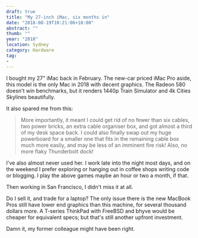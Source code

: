 ```yaml
---
draft: true
title: "My 27-inch iMac, six months in"
date: "2018-08-19T10:21:06+10:00"
abstract: ""
thumb: ""
year: "2018"
location: Sydney
category: Hardware
tag:
- 
---
```

I bought my 27" iMac back in February. The new-car priced iMac Pro aside, this model is the only Mac in 2018 with decent graphics. The Radeon 580 doesn't win benchmarks, but it renders 1440p Train Simulator and 4k Cities Skylines beautifully.

It also spared me from this:

> More importantly, it meant I could get rid of no fewer than six cables, two power bricks, an extra cable organiser box, and got almost a third of my desk space back. I could also finally swap out my huge powerboard for a smaller one that fits in the remaining cable box much more easily, and may be less of an imminent fire risk! Also, no more flaky Thunderbolt dock!

I've also almost never used her. I work late into the night most days, and on the weekend I prefer exploring or hanging out in coffee shops writing code or blogging. I play the above games maybe an hour or two a month, if that.

Then working in San Francisco, I didn't miss it at all.

Do I sell it, and trade for a laptop? The only issue there is the new MacBook Pros still have lower end graphics than this machine, for several thousand dollars more. A T-series ThinkPad with FreeBSD and bhyve would be cheaper for equivalent specs; but that's still another upfront investment.

Damn it, my former colleague might have been right.

